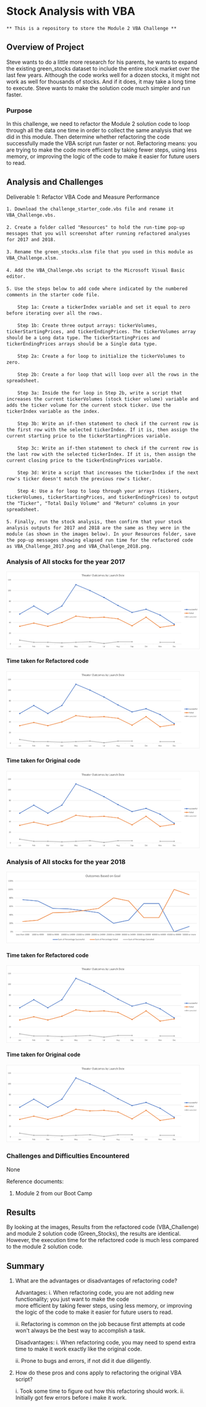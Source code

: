 # Stock Analysis with VBA
    ** This is a repository to store the Module 2 VBA Challenge **

## Overview of Project
Steve wants to do a little more research for his parents, he wants to expand the existing green_stocks dataset to include the entire stock market over the last few years.  Although the code works well for a dozen stocks, it might not work as well for thousands of stocks. And if it does, it may take a long time to execute. Steve wants to make the solution code much simpler and run faster.

### Purpose
In this challenge, we need to refactor the Module 2 solution code to loop through all the data one time in order to collect the same analysis that we did in this module. Then determine whether
refactoring the code successfully made the VBA script run faster or not. Refactoring means: you are
trying to make the code more efficient by taking fewer steps, using less memory, or improving the logic of the code to make it easier for future users to read. 

## Analysis and Challenges
Deliverable 1: Refactor VBA Code and Measure Performance
    
    1. Download the challenge_starter_code.vbs file and rename it VBA_Challenge.vbs.
    
    2. Create a folder called "Resources" to hold the run-time pop-up messages that you will screenshot after running refactored analyses for 2017 and 2018.
    
    3. Rename the green_stocks.xlsm file that you used in this module as VBA_Challenge.xlsm.
    
    4. Add the VBA_Challenge.vbs script to the Microsoft Visual Basic editor.
    
    5. Use the steps below to add code where indicated by the numbered comments in the starter code file.
        
        Step 1a: Create a tickerIndex variable and set it equal to zero before iterating over all the rows.
        
        Step 1b: Create three output arrays: tickerVolumes, tickerStartingPrices, and tickerEndingPrices. The tickerVolumes array should be a Long data type. The tickerStartingPrices and tickerEndingPrices arrays should be a Single data type.

        Step 2a: Create a for loop to initialize the tickerVolumes to zero.

        Step 2b: Create a for loop that will loop over all the rows in the spreadsheet.
        
        Step 3a: Inside the for loop in Step 2b, write a script that increases the current tickerVolumes (stock ticker volume) variable and adds the ticker volume for the current stock ticker. Use the tickerIndex variable as the index.
        
        Step 3b: Write an if-then statement to check if the current row is the first row with the selected tickerIndex. If it is, then assign the current starting price to the tickerStartingPrices variable.
        
        Step 3c: Write an if-then statement to check if the current row is the last row with the selected tickerIndex. If it is, then assign the current closing price to the tickerEndingPrices variable.
        
        Step 3d: Write a script that increases the tickerIndex if the next row's ticker doesn't match the previous row's ticker.
        
        Step 4: Use a for loop to loop through your arrays (tickers, tickerVolumes, tickerStartingPrices, and tickerEndingPrices) to output the "Ticker", "Total Daily Volume" and "Return" columns in your spreadsheet.
    
    5. Finally, run the stock analysis, then confirm that your stock analysis outputs for 2017 and 2018 are the same as they were in the module (as shown in the images below). In your Resources folder, save the pop-up messages showing elapsed run time for the refactored code as VBA_Challenge_2017.png and VBA_Challenge_2018.png.


### Analysis of All stocks for the year 2017
![image_name](https://github.com/raneymjohnGit/kickstarter-analysis/blob/main/Resources/Theater_Outcomes_vs_Launch.png)

#### Time taken for Refactored code 
![image_name](https://github.com/raneymjohnGit/kickstarter-analysis/blob/main/Resources/Theater_Outcomes_vs_Launch.png)

#### Time taken for Original code 
![image_name](https://github.com/raneymjohnGit/kickstarter-analysis/blob/main/Resources/Theater_Outcomes_vs_Launch.png)

### Analysis of All stocks for the year 2018
![image_name](https://github.com/raneymjohnGit/kickstarter-analysis/blob/main/Resources/Outcomes_vs_Goals.png)

#### Time taken for Refactored code 
![image_name](https://github.com/raneymjohnGit/kickstarter-analysis/blob/main/Resources/Theater_Outcomes_vs_Launch.png)

#### Time taken for Original  code 
![image_name](https://github.com/raneymjohnGit/kickstarter-analysis/blob/main/Resources/Theater_Outcomes_vs_Launch.png)

### Challenges and Difficulties Encountered

None

Reference documents:
1.  Module 2 from our Boot Camp


## Results
By looking at the images, Results from the refactored code (VBA_Challenge) and module 2 solution code (Green_Stocks), the results are identical. However, the execution time for the refactored code is much less compared to the module 2 solution code.

## Summary
1. What are the advantages or disadvantages of refactoring code?
    
    Advantages:
    i. When refactoring code, you are not adding new functionality; you just want to make the code  
        more efficient by taking fewer steps, using less memory, or improving the logic of the code to make it easier for future users to read. 
    
    ii. Refactoring is common on the job because first attempts at code won't always be the best 
    way to accomplish a task. 
   
   Disadvantages:
    i. When refactoring code, you may need to spend extra time to make it work exactly like the original code. 
    
    ii. Prone to bugs and errors, if not did it due diligently. 

2.  How do these pros and cons apply to refactoring the original VBA script?

    i.  Took some time to figure out how this refactoring should work.
    ii. Initially got few errors before i make it work.


